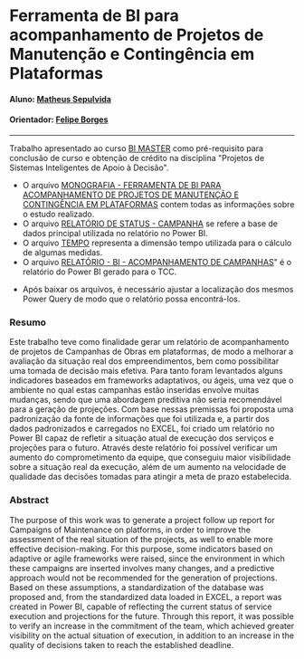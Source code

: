 # Ferramenta de BI para acompanhamento de Projetos de Manutenção e Contingência em Plataformas

#### Aluno: [Matheus Sepulvida](https://github.com/matheusspm)
#### Orientador: [Felipe Borges](https://github.com/FelipeBorgesC)

---

Trabalho apresentado ao curso [BI MASTER](https://ica.puc-rio.ai/bi-master) como pré-requisito para conclusão de curso e obtenção de crédito na disciplina "Projetos de Sistemas Inteligentes de Apoio à Decisão".

- O arquivo [MONOGRAFIA - FERRAMENTA DE BI PARA ACOMPANHAMENTO DE PROJETOS DE MANUTENÇÃO E CONTINGÊNCIA EM PLATAFORMAS](https://github.com/matheusspm/TCC---BI-MASTER-2020-1/blob/main/MONOGRAFIA%20-%20FERRAMENTA%20DE%20BI%20PARA%20ACOMPANHAMENTO%20DE%20PROJETOS%20DE%20MANUTEN%C3%87%C3%83O%20E%20CONTING%C3%8ANCIA%20EM%20PLATAFORMAS.pdf) contem todas as informações sobre o estudo realizado.
- O arquivo [RELATÓRIO DE STATUS - CAMPANHA](https://github.com/matheusspm/TCC---BI-MASTER-2020-1/blob/main/RELAT%C3%93RIO%20DE%20STATUS%20-%20CAMPANHA.xlsx) se refere a base de dados principal utilizada no relatório no Power BI.
- O arquivo [TEMPO](https://github.com/matheusspm/TCC---BI-MASTER-2020-1/blob/main/TEMPO.xlsx) representa a dimensão tempo utilizada para o cálculo de algumas medidas.
- O arquivo [RELATÓRIO - BI - ACOMPANHAMENTO DE CAMPANHAS](https://github.com/matheusspm/TCC---BI-MASTER-2020-1/blob/main/RELAT%C3%93RIO%20-%20BI%20-%20ACOMPANHAMENTO%20DE%20CAMPANHAS.pbix)" é o relatório do Power BI gerado para o TCC.
* Após baixar os arquivos, é necessário ajustar a localização dos mesmos Power Query de modo que o relatório possa encontrá-los.

### Resumo

Este trabalho teve como finalidade gerar um relatório de acompanhamento de projetos de Campanhas de Obras em plataformas, de modo a melhorar a avaliação da situação real dos empreendimentos, bem como possibilitar uma tomada de decisão mais efetiva. Para tanto foram levantados alguns indicadores baseados em frameworks adaptativos, ou ágeis, uma vez que o ambiente no qual estas campanhas estão inseridas envolve muitas mudanças, sendo que uma abordagem preditiva não seria recomendável para a geração de projeções. Com base nessas premissas foi proposta uma padronização da fonte de informações que foi utilizada e, a partir dos dados padronizados e carregados no EXCEL, foi criado um relatório no Power BI capaz de refletir a situação atual de execução dos serviços e projeções para o futuro. Através deste relatório foi possível verificar um aumento do comprometimento da equipe, que conseguiu maior visibilidade sobre a situação real da execução, além de um aumento na velocidade de qualidade das decisões tomadas para atingir a meta de prazo estabelecida.

### Abstract

The purpose of this work was to generate a project follow up report for Campaigns of Maintenance on platforms, in order to improve the assessment of the real situation of the projects, as well to enable more effective decision-making. For this purpose, some indicators based on adaptive or agile frameworks were raised, since the environment in which these campaigns are inserted involves many changes, and a predictive approach would not be recommended for the generation of projections. Based on these assumptions, a standardization of the database was proposed and, from the standardized data loaded in EXCEL, a report was created in Power BI, capable of reflecting the current status of service execution and projections for the future. Through this report, it was possible to verify an increase in the commitment of the team, which achieved greater visibility on the actual situation of execution, in addition to an increase in the quality of decisions taken to reach the established deadline.
